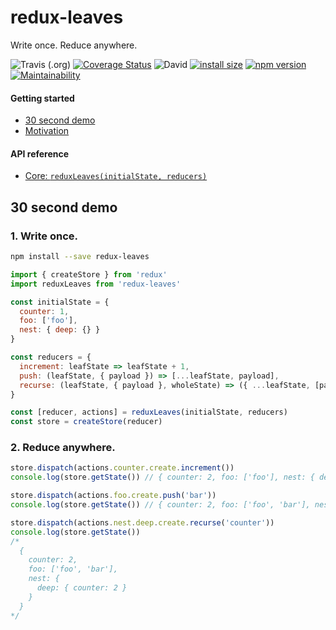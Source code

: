 # redux-leaves

Write once. Reduce anywhere.

![Travis (.org)](https://img.shields.io/travis/richardcrng/redux-leaves.svg)
[![Coverage Status](https://coveralls.io/repos/github/richardcrng/redux-leaves/badge.svg?branch=buttons)](https://coveralls.io/github/richardcrng/redux-leaves?branch=buttons)
![David](https://img.shields.io/david/richardcrng/redux-leaves.svg)
[![install size](https://packagephobia.now.sh/badge?p=redux-leaves)](https://packagephobia.now.sh/result?p=redux-leaves)
[![npm version](https://badge.fury.io/js/redux-leaves.svg)](https://badge.fury.io/js/redux-leaves)
[![Maintainability](https://api.codeclimate.com/v1/badges/371605931cb9f824e25c/maintainability)](https://codeclimate.com/github/richardcrng/redux-leaves/maintainability)

#### Getting started
- [30 second demo](#30-second-demo)
- [Motivation](docs/motivation.md)

#### API reference
- [Core: `reduxLeaves(initialState, reducers)`](docs/README.md)

## 30 second demo

### 1. Write once.

```bash
npm install --save redux-leaves
```

```js
import { createStore } from 'redux'
import reduxLeaves from 'redux-leaves'

const initialState = {
  counter: 1,
  foo: ['foo'],
  nest: { deep: {} }
}

const reducers = {
  increment: leafState => leafState + 1,
  push: (leafState, { payload }) => [...leafState, payload],
  recurse: (leafState, { payload }, wholeState) => ({ ...leafState, [payload]: wholeState[payload] })
}

const [reducer, actions] = reduxLeaves(initialState, reducers)
const store = createStore(reducer)
```

### 2. Reduce anywhere.

```js
store.dispatch(actions.counter.create.increment())
console.log(store.getState()) // { counter: 2, foo: ['foo'], nest: { deep: {} } }

store.dispatch(actions.foo.create.push('bar'))
console.log(store.getState()) // { counter: 2, foo: ['foo', 'bar'], nest: { deep: {} } }

store.dispatch(actions.nest.deep.create.recurse('counter'))
console.log(store.getState())
/*
  {
    counter: 2,
    foo: ['foo', 'bar'],
    nest: {
      deep: { counter: 2 }
    }
  }
*/
```
